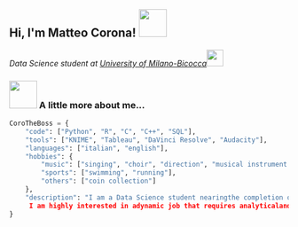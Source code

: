 <h2> Hi, I'm Matteo Corona! <img src="https://media.giphy.com/media/mGcNjsfWAjY5AEZNw6/giphy.gif" width="50"></h2>
<p><em>Data Science student at <a href="http://www.unb.br">University of Milano-Bicocca</a><img src="https://media.giphy.com/media/fYSnHlufseco8Fh93Z/giphy.gif" width="30"></br> 
</em></p>

### <img src="https://media.giphy.com/media/VgCDAzcKvsR6OM0uWg/giphy.gif" width="50"> A little more about me...  

```python
CoroTheBoss = {
    "code": ["Python", "R", "C", "C++", "SQL"],
    "tools": ["KNIME", "Tableau", "DaVinci Resolve", "Audacity"],
    "languages": ["italian", "english"],
    "hobbies": {
        "music": ["singing", "choir", "direction", "musical instrument construction"],
        "sports": ["swimming", "running"],
        "others": ["coin collection"]
    },
    "description": "I am a Data Science student nearingthe completion of my master’sdegree.
     I am highly interested in adynamic job that requires analyticaland scientific thinking"
}
```
